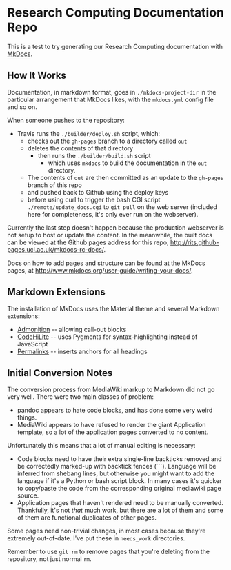 # Research Computing Documentation Repo

This is a test to try generating our Research Computing documentation with [MkDocs](https://www.mkdocs.org/).

## How It Works

Documentation, in markdown format, goes in `./mkdocs-project-dir` in the particular arrangement that MkDocs likes, with the `mkdocs.yml` config file and so on.

When someone pushes to the repository:
 - Travis runs the `./builder/deploy.sh` script, which:
   - checks out the `gh-pages` branch to a directory called `out`
   - deletes the contents of that directory
     - then runs the `./builder/build.sh` script
       - which uses `mkdocs` to build the documentation in the `out` directory. 
   - The contents of `out` are then committed as an update to the `gh-pages` branch of this repo
   - and pushed back to Github using the deploy keys
   - before using curl to trigger the bash CGI script `./remote/update_docs.cgi` to `git pull` on the web server (included here for completeness, it's only ever run on the webserver).

Currently the last step doesn't happen because the production webserver is not setup to host or update the content. In the meanwhile, the built docs can be viewed at the Github pages address for this repo, <http://rits.github-pages.ucl.ac.uk/mkdocs-rc-docs/>.

Docs on how to add pages and structure can be found at the MkDocs pages, at <http://www.mkdocs.org/user-guide/writing-your-docs/>.

## Markdown Extensions

The installation of MkDocs uses the Material theme and several Markdown extensions:

 - [Admonition](https://squidfunk.github.io/mkdocs-material/extensions/admonition/) -- allowing call-out blocks
 - [CodeHiLite](https://squidfunk.github.io/mkdocs-material/extensions/codehilite/) -- uses Pygments for syntax-highlighting instead of JavaScript
 - [Permalinks](https://squidfunk.github.io/mkdocs-material/extensions/permalinks/) -- inserts anchors for all headings

## Initial Conversion Notes

The conversion process from MediaWiki markup to Markdown did not go very well. There were two main classes of problem:

 - pandoc appears to hate code blocks, and has done some very weird things.
 - MediaWiki appears to have refused to render the giant Application template, so a lot of the application pages converted to no content.

Unfortunately this means that a lot of manual editing is necessary:

 - Code blocks need to have their extra single-line backticks removed and be correctedly marked-up with backtick fences (\`\`\`). Language will be inferred from shebang lines, but otherwise you might want to add the language if it's a Python or bash script block. In many cases it's quicker to copy/paste the code from the corresponding original mediawiki page source.
 - Application pages that haven't rendered need to be manually converted. Thankfully, it's not *that* much work, but there are a lot of them and some of them are functional duplicates of other pages.

Some pages need non-trivial changes, in most cases because they're extremely out-of-date. I've put these in `needs_work` directories.

Remember to use `git rm` to remove pages that you're deleting from the repository, not just normal `rm`.
